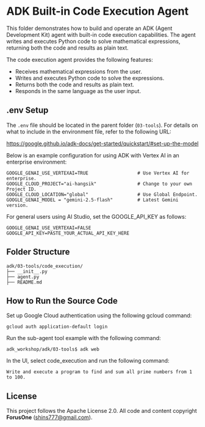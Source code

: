 # ADK Built-in Code Execution Agent

This folder demonstrates how to build and operate an ADK (Agent Development Kit) agent with built-in code execution capabilities. The agent writes and executes Python code to solve mathematical expressions, returning both the code and results as plain text.

The code execution agent provides the following features:
- Receives mathematical expressions from the user.
- Writes and executes Python code to solve the expressions.
- Returns both the code and results as plain text.
- Responds in the same language as the user input.

## .env Setup

The `.env` file should be located in the parent folder (`03-tools`). For details on what to include in the environment file, refer to the following URL:

https://google.github.io/adk-docs/get-started/quickstart/#set-up-the-model

Below is an example configuration for using ADK with Vertex AI in an enterprise environment:

```
GOOGLE_GENAI_USE_VERTEXAI=TRUE                  # Use Vertex AI for enterprise.
GOOGLE_CLOUD_PROJECT="ai-hangsik"               # Change to your own Project ID.
GOOGLE_CLOUD_LOCATION="global"                  # Use Global Endpoint.
GOOGLE_GENAI_MODEL = "gemini-2.5-flash"         # Latest Gemini version.
```

For general users using AI Studio, set the GOOGLE_API_KEY as follows:

```
GOOGLE_GENAI_USE_VERTEXAI=FALSE
GOOGLE_API_KEY=PASTE_YOUR_ACTUAL_API_KEY_HERE
```

## Folder Structure

```
adk/03-tools/code_execution/
├── __init__.py
├── agent.py
├── README.md
```

## How to Run the Source Code
Set up Google Cloud authentication using the following gcloud command:
```
gcloud auth application-default login
```

Run the sub-agent tool example with the following command:
```
adk_workshop/adk/03-tools$ adk web
```

In the UI, select code_execution and run the following command:
```
Write and execute a program to find and sum all prime numbers from 1 to 100.
```

## License

This project follows the Apache License 2.0. All code and content copyright **ForusOne** (shins777@gmail.com).
